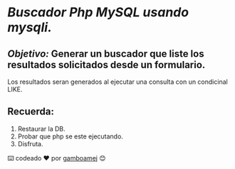 # *Buscador Php MySQL usando mysqli.*

## *Objetivo:* **Generar un buscador que liste los resultados solicitados desde un formulario.**

Los resultados seran generados al ejecutar una consulta con un condicinal LIKE.

## **Recuerda:**
1. Restaurar la DB.
2. Probar que php se este ejecutando.
3. Disfruta.

⌨️ codeado ❤️ por [gamboamej](https://github.com/gamboamej) 😊
